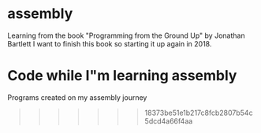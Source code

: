 # assembly

Learning from the book "Programming from the Ground Up" by Jonathan Bartlett
I want to finish this book so starting it up again in 2018.

Code while I"m learning assembly
=======
Programs created on my assembly journey
>>>>>>> 18373be51e1b217c8fcb2807b54c5dcd4a66f4aa
